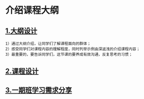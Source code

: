 # 介绍课程大纲
## [1.大纲设计][1] 
    1）通过大纲介绍，让同学们了解课程面向的群体；
    2）感受同学们对课程内容的理解程度，同时列举示例由深返浅的介绍课程内容；
    3）最重要的，要告诉同学们，这节课的要养成有效沟通，反复思考的习惯；
## [2.课程设计][2]   
## [3.一期班学习需求分享][3]


[1]:图片\1-1.png
[2]:图片\1-2.png
[3]:图片\1-3.png